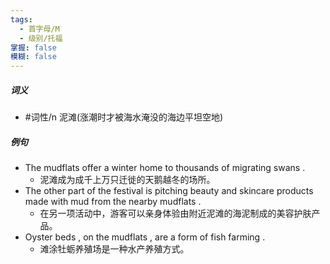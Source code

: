 ```yaml
---
tags:
  - 首字母/M
  - 级别/托福
掌握: false
模糊: false
---
```

##### 词义
- #词性/n  泥滩(涨潮时才被海水淹没的海边平坦空地)
##### 例句
- The mudflats offer a winter home to thousands of migrating swans .
	- 泥滩成为成千上万只迁徙的天鹅越冬的场所。
- The other part of the festival is pitching beauty and skincare products made with mud from the nearby mudflats .
	- 在另一项活动中，游客可以亲身体验由附近泥滩的海泥制成的美容护肤产品。
- Oyster beds , on the mudflats , are a form of fish farming .
	- 滩涂牡蛎养殖场是一种水产养殖方式。
